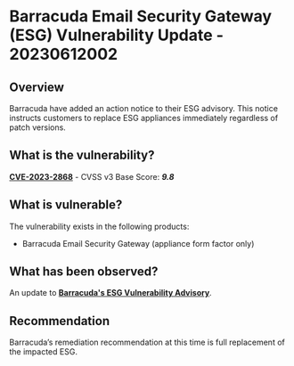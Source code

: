 # Barracuda Email Security Gateway (ESG) Vulnerability Update - 20230612002

## Overview

Barracuda have added an action notice to their ESG advisory. This notice instructs customers to replace ESG appliances immediately regardless of patch versions.

## What is the vulnerability?

[**CVE-2023-2868**](https://nvd.nist.gov/vuln/detail/CVE-2023-2868) - CVSS v3 Base Score: ***9.8***

## What is vulnerable?

The vulnerability exists in the following products:

- Barracuda Email Security Gateway (appliance form factor only)

## What has been observed?

An update to [**Barracuda's ESG Vulnerability Advisory**](https://www.barracuda.com/company/legal/esg-vulnerability).

## Recommendation

Barracuda’s remediation recommendation at this time is full replacement of the impacted ESG.
